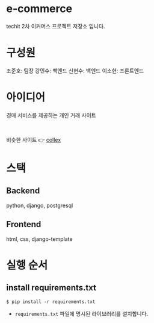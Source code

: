 # e-commerce
techit 2차 이커머스 프로젝트 저장소 입니다.


# 구성원
조준호: 팀장
강민수: 백엔드
신현수: 백엔드
이소현: 프론트엔드


# 아이디어
경매 서비스를 제공하는 개인 거래 사이트

<br>

비슷한 사이트 👉 [collex](https://auction.collexx.io/bid?category=1&sortBy=deadLineTime%3AASC)


# 스택
## Backend
python, django, postgresql


## Frontend
html, css, django-template


# 실행 순서

## install requirements.txt 
```
$ pip install -r requirements.txt
```
- `requirements.txt` 파일에 명시된 라이브러리를 설치합니다.  
